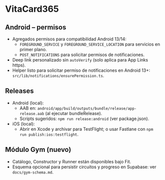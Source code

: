 # VitaCard365

## Android – permisos

- Agregados permisos para compatibilidad Android 13/14:
  - `FOREGROUND_SERVICE` y `FOREGROUND_SERVICE_LOCATION` para servicios en primer plano.
  - `POST_NOTIFICATIONS` para solicitar permisos de notificaciones.
- Deep link personalizado sin `autoVerify` (solo aplica para App Links https).
- Helper listo para solicitar permiso de notificaciones en Android 13+: `src/lib/notifications/ensurePermission.ts`.

## Releases

- Android (local):
  - AAB en: `android/app/build/outputs/bundle/release/app-release.aab` (al ejecutar bundleRelease).
  - Scripts sugeridos: `npm run release:android` (ver package.json).
- iOS (local):
  - Abrir en Xcode y archivar para TestFlight; o usar Fastlane con `npm run publish:ios:testflight`.

## Módulo Gym (nuevo)

- Catálogo, Constructor y Runner están disponibles bajo Fit.
- Esquema opcional para persistir circuitos y progreso en Supabase: ver `docs/gym-schema.md`.
